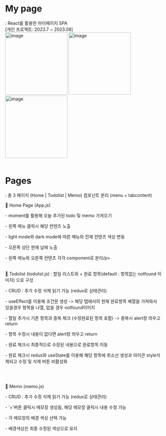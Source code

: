 <h1> My page </h1>
: React를 활용한 마이페이지 SPA 
<br>
[개인 프로젝트: 2023.7 ~ 2023.08]
<br>
<img alt="image" src="https://github.com/user-attachments/assets/e2190545-f7cd-499b-8493-554f855d58fd" style="width:200px;"/>
<img alt="image" src="https://github.com/user-attachments/assets/065f12f2-9821-4c8b-a1c1-930263e5d0e5" style="width:200px;"/>
<img alt="image" src="https://github.com/user-attachments/assets/3ef240bf-3d26-4f83-a503-d97224ab0aac" style="width:200px;"/>


<br>
<br>

<h1> Pages </h1>
: 총 3 페이지 (Home | Todolist | Memo)
컴포넌트 분리 (menu + tabcontent)
<br>


🔧 Home Page (App.js)
<p>- moment를 활용해 오늘 추가된 todo 및 memo 가져오기</p>
<p>- 왼쪽 메뉴 클릭시 해당 컨텐츠 노출</p>
<p>- light mode와 dark mode에 따른 메뉴와 전체 컨텐츠 색상 변동</p>
<p>- 오른쪽 상단 현재 날짜 노출</p>
<p>- 왼쪽 메뉴와 오른쪽 컨텐츠 각각 component로 분리/p>
<br>
<br>

🔧 Todolist (todolist.js) : 할일 리스트와 + 완료 항목(default : 항목없는 notfound 이미지) 으로 구성
<p>- CRUD : 추가 수정 삭제 읽기 가능 (redux로 상태관리)</p>
<p>- useEffect를 이용해 조건문 생성 -> 해당 탭에서의 현재 완료항목 배열을 가져와서 있을경우 항목을 나열,
없을 경우 notfound이미지</p>
<p>- 할일 추가시 기존 항목과 중복 체크 (수정완료된 항목 포함) -> 중복시 alert창 띄우고 return</p>
<p>- 항목 수정시 내용이 없다면 alert창 띄우고 return</p>
<p>- 완료 체크시 최종적으로 수정된 내용으로 완료항목 이동</p>
<p>- 완료 체크시 redux와 useState를 이용해 해당 항목에 취소선 생성과 아이콘 style삭제되고 수정 및 삭제 버튼 비활성화</p>

<br>
<br>

🔧 Memo (memo.js)
<p>- CRUD : 추가 수정 삭제 읽기 가능 (redux로 상태관리)</p>
<p>- '+'버튼 클릭시 메모장 생성됨, 해당 메모장 클릭시 내용 수정 가능</p>
<p>- 각 메모장의 배경 색상 선택 가능</p>
<p>- 배경색상은 최종 수정된 색상으로 유지</p>

<br>
<br>









